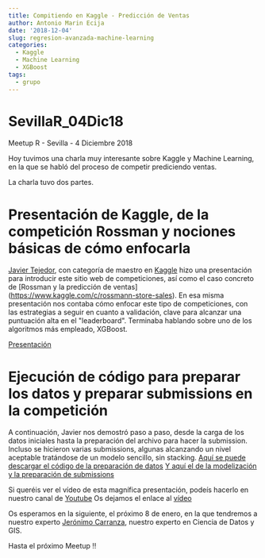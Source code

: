```yaml
---
title: Compitiendo en Kaggle - Predicción de Ventas
author: Antonio Marin Ecija
date: '2018-12-04'
slug: regresion-avanzada-machine-learning
categories:
  - Kaggle
  - Machine Learning
  - XGBoost
tags:
  - grupo
---
```


# SevillaR_04Dic18
Meetup R - Sevilla - 4 Diciembre 2018

Hoy tuvimos una charla muy interesante sobre Kaggle y Machine Learning, en la que se habló del proceso de competir prediciendo ventas.

La charla tuvo dos partes.

# Presentación de Kaggle, de la competición Rossman y nociones básicas de cómo enfocarla

[Javier Tejedor](https://www.linkedin.com/in/javier-tejedor-aguilera/), con categoría de maestro en [Kaggle](https://www.kaggle.com/javiertag) hizo una presentación para introducir este sitio web de competiciones, así como el caso concreto de [Rossman y la predicción de ventas] (https://www.kaggle.com/c/rossmann-store-sales).
En esa misma presentación nos contaba cómo enfocar este tipo de competiciones, con las estrategias a seguir en cuanto a validación, clave para alcanzar una puntuación alta en el "leaderboard".
Terminaba hablando sobre uno de los algoritmos más empleado, XGBoost.

[Presentación](https://github.com/amezet/SevillaR_04Dic18/blob/master/20181204%20Presentacion%20SevillaR%20Kaggle%20Rossmann%20JTA.pdf)

# Ejecución de código para preparar los datos y preparar submissions en la competición

A continuación, Javier nos demostró paso a paso, desde la carga de los datos iniciales hasta la preparación del archivo para hacer la submission. Incluso se hicieron varias submissions, algunas alcanzando un nivel aceptable tratándose de un modelo sencillo, sin stacking.
[Aquí se puede descargar el código de la preparación de datos](https://github.com/amezet/SevillaR_04Dic18/blob/master/Rossmann%20JTA%20v0.R)
[Y aquí el de la modelización y la preparación de submissions](https://github.com/amezet/SevillaR_04Dic18/blob/master/Rossmann%20JTA%20v1.R)

Si queréis ver el vídeo de esta magnífica presentación, podeís hacerlo en nuestro canal de [Youtube](https://www.youtube.com/channel/UC4_SN0le5WFMu_LFaIufLbA)
Os dejamos el enlace al [vídeo](https://youtu.be/eyiEUSPwcGI)


Os esperamos en la siguiente, el próximo 8 de enero, en la que tendremos a nuestro experto [Jerónimo Carranza](https://www.linkedin.com/in/jeronimocarranzacarranza/), nuestro experto en Ciencia de Datos y GIS.

Hasta el próximo Meetup !!
